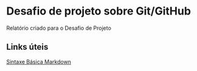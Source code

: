 # Desafio de projeto sobre Git/GitHub
Relatório criado para o Desafio de Projeto
## Links úteis
[Sintaxe Básica Markdown](https://markdownguide.org/basic-sintax/)
